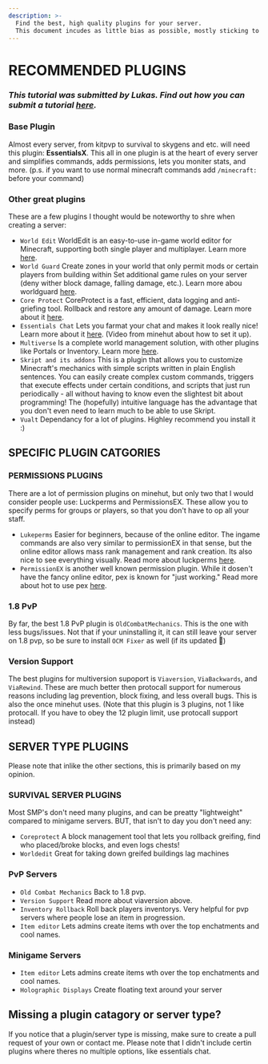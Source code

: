 ```yaml
---
description: >-
  Find the best, high quality plugins for your server.
  This document incudes as little bias as possible, mostly sticking to preformance metrics and general community input.
---
```


# RECOMMENDED PLUGINS

### _This tutorial was submitted by Lukas. Find out how you can submit a tutorial_ [_here_](../contribute.md)_._

### Base Plugin

Almost every server, from kitpvp to survival to skygens and etc. will need this plugin: **EssentialsX**. This all in one plugin is at the heart of every server and simplifies commands, adds permissions, lets you moniter stats, and more. (p.s. if you want to use normal minecraft commands add `/minecraft:` before your command)

### Other great plugins

These are a few plugins I thought would be noteworthy to shre when creating a server:
- `World Edit` WorldEdit is an easy-to-use in-game world editor for Minecraft, supporting both single player and multiplayer. Learn more [here](https://minehut.xyz/plugin/worldedit).
- `World Guard` Create zones in your world that only permit mods or certain players from building within Set additional game rules on your server (deny wither block damage, falling damage, etc.). Learn more abou  worldguard [here](https://minehut.xyz/plugin/worldguard).
- `Core Protect` CoreProtect is a fast, efficient, data logging and anti-griefing tool. Rollback and restore any amount of damage. Learn more about it [here](https://minehut.xyz/plugin/coreprotect).
- `Essentials Chat` Lets you farmat your chat and makes it look really nice! Learn more about it [here](https://www.youtube.com/watch?v=FU_tK-zYYb4). (Video from minehut about how to set it up).
- `Multiverse` Is a complete world management solution, with other plugins like Portals or Inventory. Learn more [here](https://dev.bukkit.org/projects/multiverse-core).
- `Skript and its addons` This is a plugin that allows you to customize Minecraft's mechanics with simple scripts written in plain English sentences. You can easily create complex custom commands, triggers that execute effects under certain conditions, and scripts that just run periodically - all without having to know even the slightest bit about programming! The (hopefully) intuitive language has the advantage that you don't even need to learn much to be able to use Skript.
- `Vualt` Dependancy for a lot of plugins. Highley recommend you install it :)

## SPECIFIC PLUGIN CATGORIES

### PERMISSIONS PLUGINS

There are a lot of permission plugins on minehut, but only two that I would consider people use: Luckperms and PermissionsEX. These allow you to specify perms for groups or players, so that you don't have to op all your staff.
- `Lukeperms` Easier for beginners, because of the online editor. The ingame commands are also very similar to permissionEX in that sense, but the online editor allows mass rank management and rank creation. Its also nice to see everything visually. Read more about luckperms [here](https://minehut.xyz/plugin/lp).
- `PermissionEX` is another well known permission plugin. While it dosen't have the fancy online editor, pex is known for "just working." Read more about hot to use pex [here](https://minehut.xyz/plugin/pex).

### 1.8 PvP

By far, the best 1.8 PvP plugin is `OldCombatMechanics`. This is the one with less bugs/issues. Not that if your uninstalling it, it can still leave your server on 1.8 pvp, so be sure to install `OCM Fixer` as well (if its updated :eyes:)

### Version Support

The best plugins for multiversion supoport is `Viaversion`, `ViaBackwards`, and `ViaRewind`. These are much better then protocall support for numerous reasons including lag prevention, block fixing, and less overall bugs. This is also the once minehut uses. (Note that this plugin is 3 plugins, not 1 like protocall. If you have to obey the 12 plugin limit, use protocall support instead)

## SERVER TYPE PLUGINS
Please note that inlike the other sections, this is primarily based on my opinion.

### SURVIVAL SERVER PLUGINS

Most SMP's don't need many plugins, and can be preatty "lightweight" compared to minigame servers. BUT, that isn't to day you don't need any:
- `Coreprotect` A block management tool that lets you rollback greifing, find who placed/broke blocks, and even logs chests!
- `Worldedit` Great for taking down greifed buildings lag machines

### PvP Servers
- `Old Combat Mechanics` Back to 1.8 pvp.
- `Version Support` Read more about viaversion above.
- `Inventory Rollback` Roll back players inventorys. Very helpful for pvp servers where people lose an item in progression.
- `Item editor` Lets admins create items wth over the top enchatments and cool names.

### Minigame Servers
- `Item editor` Lets admins create items wth over the top enchatments and cool names.
- `Holographic Displays` Create floating text around your server

## Missing a plugin catagory or server type?
If you notice that a plugin/server type is missing, make sure to create a pull request of your own or contact me. Please note that I didn't include certin plugins where theres no multiple options, like essentials chat.
